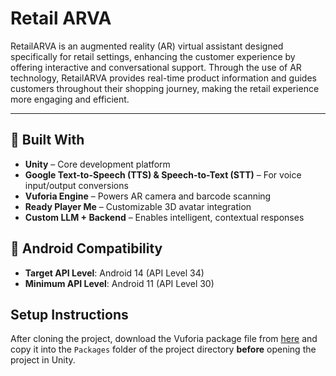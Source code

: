 # Retail ARVA

RetailARVA is an augmented reality (AR) virtual assistant designed specifically for retail settings, enhancing the customer experience by offering interactive and conversational support. Through the use of AR technology, RetailARVA provides real-time product information and guides customers throughout their shopping journey, making the retail experience more engaging and efficient.

---

## 🔧 Built With

- **Unity** – Core development platform
- **Google Text-to-Speech (TTS) & Speech-to-Text (STT)** – For voice input/output conversions
- **Vuforia Engine** – Powers AR camera and barcode scanning
- **Ready Player Me** – Customizable 3D avatar integration
- **Custom LLM + Backend** – Enables intelligent, contextual responses

## 📱 Android Compatibility

- **Target API Level**: Android 14 (API Level 34)  
- **Minimum API Level**: Android 11 (API Level 30)

## Setup Instructions

After cloning the project, download the Vuforia package file from [here](https://getshared.com/lcHXIy7w) and copy it into the `Packages` folder of the project directory **before** opening the project in Unity.
